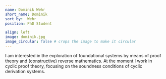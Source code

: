 ```yaml
---
name: Dominik Wehr
short_name: Dominik
sort_by:  Wehr
position: PhD Student

align: left
image: dominik.jpg
image_circular: false # crops the image to make it circular
---
```

I am interested in the exploration of foundational systems by means of proof theory and (constructive) reverse mathematics. At the moment I work in cyclic proof theory, focusing on the soundness conditions of cyclic derivation systems.